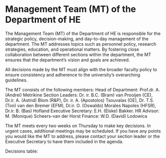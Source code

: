 # Management Team (MT) of the Department of HE

The Management Team (MT) of the Department of HE is responsible for the strategic policy, decision-making, and day-to-day management of the department. The MT addresses topics such as personnel policy, research strategies, education, and operational matters. By fostering close collaboration between different sections within the department, the MT ensures that the department’s vision and goals are achieved.

All decisions made by the MT must align with the broader faculty policy to ensure consistency and adherence to the university’s overarching guidelines.

The MT consists of the following members:
Head of Department: Prof.dr. A. (Andrei) Metrikine
Section Leaders: Dr. ir. B.C. (Bram) van Prooijen (CE), Dr.ir. A. (Astrid) Blom (R&P), Dr. ir. A. (Apostolos) Tsouvalas (OE), Dr. T.S. (Ton) van den Bremer (EFM), Dr.ir. O. (Oswaldo) Morales Napoles (HFSR), Dr.ir. B. (Bas) Hofland
Executive Secretary: E.H. (Elske) Bakker.
HR Advisor: M. (Monique) Scheers-van der Horst
Finance: W.D. (David) Lodowica

The MT meets every two weeks on Thursday to make key decisions. In urgent cases, additional meetings may be scheduled. If you have any points you would like the MT to address, please contact your section leader or the Executive Secretary to have them included in the agenda.

Decisions table:


